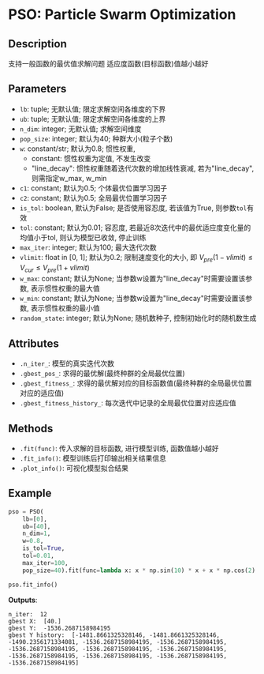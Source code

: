 # PSO: Particle Swarm Optimization

## Description
支持一般函数的最优值求解问题
适应度函数(目标函数)值越小越好

## Parameters
- `lb`: tuple; 无默认值; 限定求解空间各维度的下界
- `ub`: tuple; 无默认值; 限定求解空间各维度的上界
- `n_dim`: integer; 无默认值; 求解空间维度
- `pop_size`: integer; 默认为40; 种群大小(粒子个数)
- `w`: constant/str; 默认为0.8; 惯性权重,
  - constant: 惯性权重为定值, 不发生改变
  - "line_decay": 惯性权重随着迭代次数的增加线性衰减, 若为"line_decay", 则需指定w_max, w_min
- `c1`: constant; 默认为0.5; 个体最优位置学习因子
- `c2`: constant; 默认为0.5; 全局最优位置学习因子
- `is_tol`: boolean, 默认为False; 是否使用容忍度, 若该值为True, 则参数`tol`有效
- `tol`: constant; 默认为0.01; 容忍度, 若最近8次迭代中的最优适应度变化量的均值小于tol, 则认为模型已收敛, 停止训练
- `max_iter`: integer; 默认为100; 最大迭代次数
- `vlimit`: float in [0, 1]; 默认为0.2; 限制速度变化的大小, 即 $V_{pre}(1-vlimit)\le V_{cur} \le V_{pre}(1+vlimit)$
- `w_max`: constant; 默认为None; 当参数w设置为"line_decay"时需要设置该参数, 表示惯性权重的最大值
- `w_min`: constant; 默认为None; 当参数w设置为"line_decay"时需要设置该参数, 表示惯性权重的最小值
- `random_state`: integer; 默认为None; 随机数种子, 控制初始化时的随机数生成

## Attributes
- `.n_iter_`: 模型的真实迭代次数
- `.gbest_pos_`: 求得的最优解(最终种群的全局最优位置)
- `.gbest_fitness_`: 求得的最优解对应的目标函数值(最终种群的全局最优位置对应的适应值)
- `.gbest_fitness_history_`: 每次迭代中记录的全局最优位置对应适应值

## Methods
- `.fit(func)`: 传入求解的目标函数, 进行模型训练, 函数值越小越好
- `.fit_info()`: 模型训练后打印输出相关结果信息
- `.plot_info()`: 可视化模型拟合结果

## Example
``` python
pso = PSO(
    lb=[0],
    ub=[40],
    n_dim=1,
    w=0.8,
    is_tol=True,
    tol=0.01,
    max_iter=100,
    pop_size=40).fit(func=lambda x: x * np.sin(10) * x + x * np.cos(2) * x)

pso.fit_info()
```
**Outputs**: 
```
n_iter:  12
gbest X:  [40.]
gbest Y:  -1536.2687158984195
gbest Y history:  [-1481.8661325328146, -1481.8661325328146, -1490.2356171334081, -1536.2687158984195, -1536.2687158984195, -1536.2687158984195, -1536.2687158984195, -1536.2687158984195, -1536.2687158984195, -1536.2687158984195, -1536.2687158984195, -1536.2687158984195]
```


